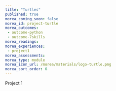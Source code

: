 ```yaml
---
title: "Turtles"
published: true
morea_coming_soon: false
morea_id: project-turtle
morea_outcomes:
 - outcome-python
 - outcome-7skills
morea_readings:
morea_experiences:
 - project1
morea_assessments:
morea_type: module
morea_icon_url: /morea/materials/logo-turtle.png
morea_sort_order: 6
---
```


Project 1
